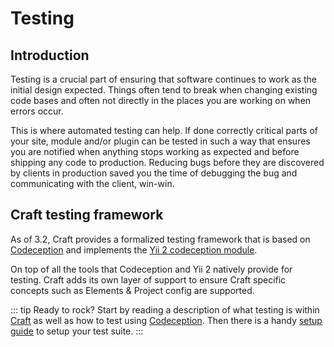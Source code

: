 # Testing

## Introduction

Testing is a crucial part of ensuring that software continues to work as the initial design expected. Things often tend to break when changing existing code bases and often not directly in the places you are working on when errors occur.

This is where automated testing can help. If done correctly critical parts of your site, module and/or plugin can be tested in such a way that ensures you are notified when anything stops working as expected and before shipping any code to production. Reducing bugs before they are discovered by clients in production saved you the time of debugging the bug and communicating with the client, win-win.

## Craft testing framework

As of 3.2, Craft provides a formalized testing framework that is based on [Codeception](https://codeception.com/) and implements the [Yii 2 codeception module](https://codeception.com/for/yii).

On top of all the tools that Codeception and Yii 2 natively provide for testing. Craft adds its own layer of support to ensure Craft specific concepts such as Elements & Project config are supported.

::: tip
Ready to rock? Start by reading a description of what testing is within [Craft](testing.md) as well as how to test using [Codeception](https://codeception.com/docs/01-Introduction). Then there is a handy [setup guide](./testing-craft/setup.md) to setup your test suite.
:::
